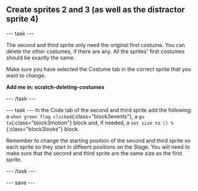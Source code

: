 ## Create sprites 2 and 3 (as well as the distractor sprite 4)

--- task ---

The second and third sprite only need the original first costume. You can delete the other costumes, if there are any. All the sprites' first costumes should be exactly the same.

Make sure you have selected the Costume tab in the correct sprite that you want to change.

**Add me in: scratch-deleting-costumes**

--- /task ---

--- task ---
In the Code tab of the second and third sprite  add the following: a `when green flag clicked`{:class="block3events"}, a `go to`{:class="block3motion"} block and, if needed, a `set size to () %`{:class="block3looks"} block. 

Remember to change the starting position of the second and third sprite so each sprite so they start in diffeent positions on the Stage.
You will need to make sure that the second and third sprite are the same size as the first sprite.

--- /task ---

--- save ---


